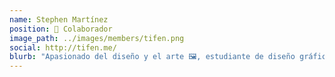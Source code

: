 ```yaml
---
name: Stephen Martínez
position: 👾 Colaborador
image_path: ../images/members/tifen.png
social: http://tifen.me/
blurb: "Apasionado del diseño y el arte 🖼, estudiante de diseño gráfico 🎨, Fotografía 📷, Ambystoma mexicanum."
---
```

